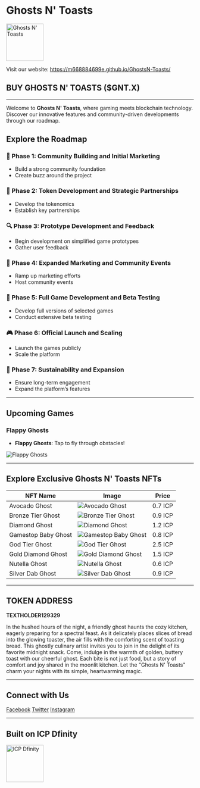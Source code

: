 # Ghosts N' Toasts

<a href="https://m668884699e.github.io/GhostsN-Toasts/">
  <img src="./Website/GhostWithToast/GhostWithToast/src/assets/img/ghostwithtoastlogo.png" alt="Ghosts N' Toasts" style="width: 100px; height: auto;">
</a>


Visit our website: https://m668884699e.github.io/GhostsN-Toasts/

## BUY GHOSTS N' TOASTS ($GNT.X)

---

Welcome to **Ghosts N' Toasts**, where gaming meets blockchain technology. Discover our innovative features and community-driven developments through our roadmap.

## Explore the Roadmap

### 🌟 Phase 1: Community Building and Initial Marketing
- Build a strong community foundation
- Create buzz around the project

### 👥 Phase 2: Token Development and Strategic Partnerships
- Develop the tokenomics
- Establish key partnerships

### 🔍 Phase 3: Prototype Development and Feedback
- Begin development on simplified game prototypes
- Gather user feedback

### 📢 Phase 4: Expanded Marketing and Community Events
- Ramp up marketing efforts
- Host community events

### 🚀 Phase 5: Full Game Development and Beta Testing
- Develop full versions of selected games
- Conduct extensive beta testing

### 🎮 Phase 6: Official Launch and Scaling
- Launch the games publicly
- Scale the platform

### 💎 Phase 7: Sustainability and Expansion
- Ensure long-term engagement
- Expand the platform’s features

---

## Upcoming Games

### Flappy Ghosts
- **Flappy Ghosts**: Tap to fly through obstacles!

![Flappy Ghosts](./Website/GhostWithToast/GhostWithToast/src/assets/img/games/flappy_ghosts.webp)

---

## Explore Exclusive Ghosts N' Toasts NFTs

| NFT Name | Image | Price |
| -------- | ----- | ----- |
| Avocado Ghost | ![Avocado Ghost](./Website/GhostWithToast/GhostWithToast/src/assets/img/avoc_ghost.webp) | 0.7 ICP |
| Bronze Tier Ghost | ![Bronze Tier Ghost](./Website/GhostWithToast/GhostWithToast/src/assets/img/bronze_tier_ghost.webp) | 0.9 ICP |
| Diamond Ghost | ![Diamond Ghost](./Website/GhostWithToast/GhostWithToast/src/assets/img/diamondghost.webp) | 1.2 ICP |
| Gamestop Baby Ghost | ![Gamestop Baby Ghost](./Website/GhostWithToast/GhostWithToast/src/assets/img/gamestop_baby_ghost.webp) | 0.8 ICP |
| God Tier Ghost | ![God Tier Ghost](./Website/GhostWithToast/GhostWithToast/src/assets/img/godtierghost.webp) | 2.5 ICP |
| Gold Diamond Ghost | ![Gold Diamond Ghost](./Website/GhostWithToast/GhostWithToast/src/assets/img/golddiamondghost.webp) | 1.5 ICP |
| Nutella Ghost | ![Nutella Ghost](./Website/GhostWithToast/GhostWithToast/src/assets/img/nutella_ghost.webp) | 0.6 ICP |
| Silver Dab Ghost | ![Silver Dab Ghost](./Website/GhostWithToast/GhostWithToast/src/assets/img/silver_dab_ghost.webp) | 0.9 ICP |

---

## TOKEN ADDRESS
**TEXTHOLDER129329**

In the hushed hours of the night, a friendly ghost haunts the cozy kitchen, eagerly preparing for a spectral feast. As it delicately places slices of bread into the glowing toaster, the air fills with the comforting scent of toasting bread. This ghostly culinary artist invites you to join in the delight of its favorite midnight snack. Come, indulge in the warmth of golden, buttery toast with our cheerful ghost. Each bite is not just food, but a story of comfort and joy shared in the moonlit kitchen. Let the "Ghosts N' Toasts" charm your nights with its simple, heartwarming magic.

---

## Connect with Us

[Facebook](https://www.facebook.com/your_facebook_page)
[Twitter](https://www.instagram.com/ghostsntoastsgames/)
[Instagram](https://www.instagram.com/ghostsntoastsgames/)

---

## Built on ICP Dfinity

<a href="https://internetcomputer.org/">
  <img src="./Website/GhostWithToast/GhostWithToast/src/assets/img/internet-computer-icp-logo.png" alt="ICP Dfinity" style="width: 100px; height: auto;">
</a>
